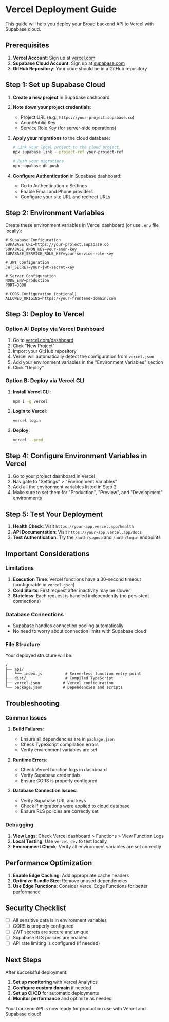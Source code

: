 # Vercel Deployment Guide

This guide will help you deploy your Broad backend API to Vercel with Supabase cloud.

## Prerequisites

1. **Vercel Account**: Sign up at [vercel.com](https://vercel.com)
2. **Supabase Cloud Account**: Sign up at [supabase.com](https://supabase.com)
3. **GitHub Repository**: Your code should be in a GitHub repository

## Step 1: Set up Supabase Cloud

1. **Create a new project** in Supabase dashboard
2. **Note down your project credentials**:
   - Project URL (e.g., `https://your-project.supabase.co`)
   - Anon/Public Key
   - Service Role Key (for server-side operations)

3. **Apply your migrations** to the cloud database:
   ```bash
   # Link your local project to the cloud project
   npx supabase link --project-ref your-project-ref
   
   # Push your migrations
   npx supabase db push
   ```

4. **Configure Authentication** in Supabase dashboard:
   - Go to Authentication > Settings
   - Enable Email and Phone providers
   - Configure your site URL and redirect URLs

## Step 2: Environment Variables

Create these environment variables in Vercel dashboard (or use `.env` file locally):

```env
# Supabase Configuration
SUPABASE_URL=https://your-project.supabase.co
SUPABASE_ANON_KEY=your-anon-key
SUPABASE_SERVICE_ROLE_KEY=your-service-role-key

# JWT Configuration
JWT_SECRET=your-jwt-secret-key

# Server Configuration
NODE_ENV=production
PORT=3000

# CORS Configuration (optional)
ALLOWED_ORIGINS=https://your-frontend-domain.com
```

## Step 3: Deploy to Vercel

### Option A: Deploy via Vercel Dashboard

1. Go to [vercel.com/dashboard](https://vercel.com/dashboard)
2. Click "New Project"
3. Import your GitHub repository
4. Vercel will automatically detect the configuration from `vercel.json`
5. Add your environment variables in the "Environment Variables" section
6. Click "Deploy"

### Option B: Deploy via Vercel CLI

1. **Install Vercel CLI**:
   ```bash
   npm i -g vercel
   ```

2. **Login to Vercel**:
   ```bash
   vercel login
   ```

3. **Deploy**:
   ```bash
   vercel --prod
   ```

## Step 4: Configure Environment Variables in Vercel

1. Go to your project dashboard in Vercel
2. Navigate to "Settings" > "Environment Variables"
3. Add all the environment variables listed in Step 2
4. Make sure to set them for "Production", "Preview", and "Development" environments

## Step 5: Test Your Deployment

1. **Health Check**: Visit `https://your-app.vercel.app/health`
2. **API Documentation**: Visit `https://your-app.vercel.app/docs`
3. **Test Authentication**: Try the `/auth/signup` and `/auth/login` endpoints

## Important Considerations

### Limitations

1. **Execution Time**: Vercel functions have a 30-second timeout (configurable in `vercel.json`)
2. **Cold Starts**: First request after inactivity may be slower
3. **Stateless**: Each request is handled independently (no persistent connections)

### Database Connections

- Supabase handles connection pooling automatically
- No need to worry about connection limits with Supabase cloud

### File Structure

Your deployed structure will be:
```
/
├── api/
│   └── index.js          # Serverless function entry point
├── dist/                 # Compiled TypeScript
├── vercel.json          # Vercel configuration
└── package.json         # Dependencies and scripts
```

## Troubleshooting

### Common Issues

1. **Build Failures**:
   - Ensure all dependencies are in `package.json`
   - Check TypeScript compilation errors
   - Verify environment variables are set

2. **Runtime Errors**:
   - Check Vercel function logs in dashboard
   - Verify Supabase credentials
   - Ensure CORS is properly configured

3. **Database Connection Issues**:
   - Verify Supabase URL and keys
   - Check if migrations were applied to cloud database
   - Ensure RLS policies are correctly set

### Debugging

1. **View Logs**: Check Vercel dashboard > Functions > View Function Logs
2. **Local Testing**: Use `vercel dev` to test locally
3. **Environment Check**: Verify all environment variables are set correctly

## Performance Optimization

1. **Enable Edge Caching**: Add appropriate cache headers
2. **Optimize Bundle Size**: Remove unused dependencies
3. **Use Edge Functions**: Consider Vercel Edge Functions for better performance

## Security Checklist

- [ ] All sensitive data is in environment variables
- [ ] CORS is properly configured
- [ ] JWT secrets are secure and unique
- [ ] Supabase RLS policies are enabled
- [ ] API rate limiting is configured (if needed)

## Next Steps

After successful deployment:

1. **Set up monitoring** with Vercel Analytics
2. **Configure custom domain** if needed
3. **Set up CI/CD** for automatic deployments
4. **Monitor performance** and optimize as needed

Your backend API is now ready for production use with Vercel and Supabase cloud!